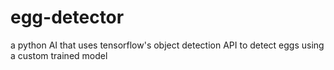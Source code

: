 # egg-detector
a python AI that uses tensorflow's object detection API to detect eggs using a custom trained model
